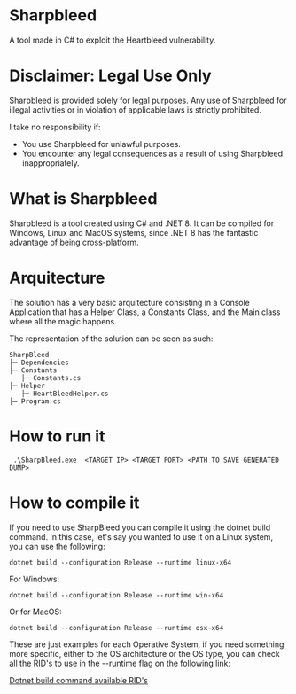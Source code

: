 # Sharpbleed
A tool made in C# to exploit the Heartbleed vulnerability.


# **Disclaimer: Legal Use Only**

Sharpbleed is provided solely for legal purposes. Any use of Sharpbleed for illegal activities or in violation of applicable laws is strictly prohibited.

I take no responsibility if:

- You use Sharpbleed for unlawful purposes.
- You encounter any legal consequences as a result of using Sharpbleed inappropriately.

# What is Sharpbleed
Sharpbleed is a tool created using C# and .NET 8. It can be compiled for Windows, Linux and MacOS systems, since .NET 8 has the fantastic advantage of being cross-platform.

# Arquitecture
The solution has a very basic arquitecture consisting in a Console Application that has a Helper Class, a Constants Class, and the Main class where all the magic happens.

The representation of the solution can be seen as such:
```
SharpBleed
├─ Dependencies
├─ Constants
   ├─ Constants.cs
├─ Helper
   ├─ HeartBleedHelper.cs
├─ Program.cs
```

# How to run it

```
 .\SharpBleed.exe  <TARGET IP> <TARGET PORT> <PATH TO SAVE GENERATED DUMP>
```

# How to compile it
If you need to use SharpBleed you can compile it using the dotnet build command. In this case, let's say you wanted to use it on a Linux system, you can use the following:
```
dotnet build --configuration Release --runtime linux-x64
```
For Windows:
```
dotnet build --configuration Release --runtime win-x64
```
Or for MacOS:
```
dotnet build --configuration Release --runtime osx-x64
```

These are just examples for each Operative System, if you need something more specific, either to the OS architecture or the OS type, you can check all the RID's to use in the --runtime flag on the following link:

[Dotnet build command available RID's](https://learn.microsoft.com/en-us/dotnet/core/rid-catalog)









